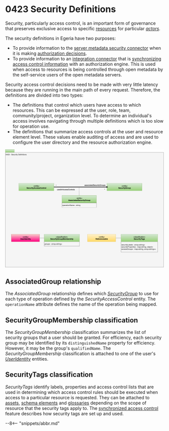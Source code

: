 <!-- SPDX-License-Identifier: CC-BY-4.0 -->
<!-- Copyright Contributors to the ODPi Egeria project. -->

# 0423 Security Definitions

Security, particularly access control, is an important form of governance that preserves exclusive access to specific [resources](/concepts/resource) for particular *[actors](/types/1/0110-Actors)*.

The security definitions in Egeria have two purposes:

* To provide information to the [server metadata security connector](/concepts/server-metadata-security-connector) when it is making [authorization decisions](/features/metadata-security/overview/#open-metadata-server-security-connector-interface).
* To provide information to an [integration connector](/concepts/integration-connector) that is [synchronizing access control information](/features/synchronized-access-control/overview) with an authorization engine.  This is used when access to resources is being controlled through open metadata by the self-service users of the open metadata servers.

Security access control decisions need to be made with very little latency because they are running in the main path of every request.  Therefore, the definitions are divided into two types:

* The definitions that control which users have access to which resources.  This can be expressed at the user, role, team, community/project, organization level.  To determine an individual's access involves navigating through multiple definitions which is too slow for operation use.
* The definitions that summarize access controls at the user and resource element level.  These values enable auditing of access and are used to configure the user directory and the resource authorization engine.


![UML](0423-Security-Definitions.svg)


## AssociatedGroup relationship

The *AssociatedGroup* relationship defines which [*SecurityGroup*](/types/4/0430-Technical-Controls) to use for each type of operation defined by the *SecurityAccessControl* entity.  The `operationName` attribute defines the name of the operation being mapped.

## SecurityGroupMembership classification

The *SecurityGroupMembership* classification summarizes the list of security groups that a user should be granted.  For efficiency, each security group may be identified by its `distinguishedName` property for efficiency.  However, it may be the group's `qualifiedName`.  The *SecurityGroupMembership* classification is attached to one of the user's *[UserIdentity](/types/1/0110-Actors)* entities.

## SecurityTags classification

*SecurityTags* identify labels, properties and access control lists that are used in determining which access control rules should be executed when access to a particular resource is requested.  They can be attached to [assets](/types/0/0010-Base_Model), [schema elements](/types/5/0501-Schema-Elements) and [glossaries](/types/3/0310-Glossary) depending on the scope of resource that the security tags apply to. The [synchronized access control](/features/synchronized-access-control) feature describes how security tags are set up and used.


--8<-- "snippets/abbr.md"